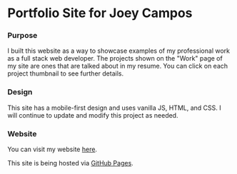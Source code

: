 # Portfolio Site for Joey Campos

### Purpose
I built this website as a way to showcase examples of my professional work as a 
full stack web developer. The projects shown on the "Work" page of my site are ones that 
are talked about in my resume. You can click on each project thumbnail to see further details.

### Design
This site has a mobile-first design and uses vanilla JS, HTML, and CSS. I will continue
to update and modify this project as needed.

### Website
You can visit my website [here]().

This site is being hosted via [GitHub Pages](https://pages.github.com/).